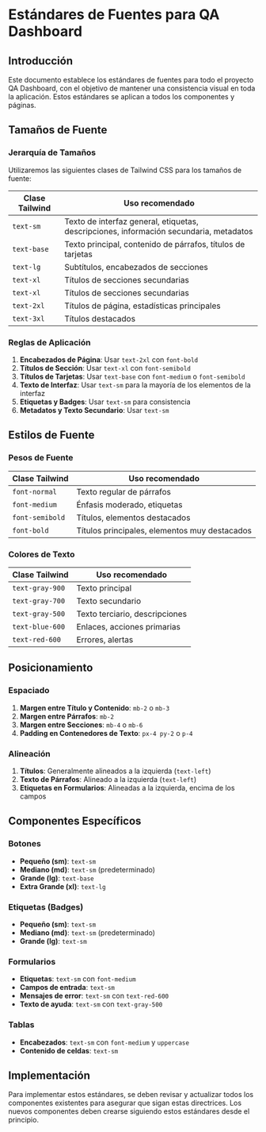 # Estándares de Fuentes para QA Dashboard

## Introducción

Este documento establece los estándares de fuentes para todo el proyecto QA Dashboard, con el objetivo de mantener una consistencia visual en toda la aplicación. Estos estándares se aplican a todos los componentes y páginas.

## Tamaños de Fuente

### Jerarquía de Tamaños

Utilizaremos las siguientes clases de Tailwind CSS para los tamaños de fuente:

| Clase Tailwind | Uso recomendado |
|----------------|------------------|
| `text-sm` | Texto de interfaz general, etiquetas, descripciones, información secundaria, metadatos |
| `text-base` | Texto principal, contenido de párrafos, títulos de tarjetas |
| `text-lg` | Subtítulos, encabezados de secciones |
| `text-xl` | Títulos de secciones secundarias |
| `text-xl` | Títulos de secciones secundarias |
| `text-2xl` | Títulos de página, estadísticas principales |
| `text-3xl` | Títulos destacados |

### Reglas de Aplicación

1. **Encabezados de Página**: Usar `text-2xl` con `font-bold`
2. **Títulos de Sección**: Usar `text-xl` con `font-semibold`
3. **Títulos de Tarjetas**: Usar `text-base` con `font-medium` o `font-semibold`
4. **Texto de Interfaz**: Usar `text-sm` para la mayoría de los elementos de la interfaz
5. **Etiquetas y Badges**: Usar `text-sm` para consistencia
6. **Metadatos y Texto Secundario**: Usar `text-sm`

## Estilos de Fuente

### Pesos de Fuente

| Clase Tailwind | Uso recomendado |
|----------------|------------------|
| `font-normal` | Texto regular de párrafos |
| `font-medium` | Énfasis moderado, etiquetas |
| `font-semibold` | Títulos, elementos destacados |
| `font-bold` | Títulos principales, elementos muy destacados |

### Colores de Texto

| Clase Tailwind | Uso recomendado |
|----------------|------------------|
| `text-gray-900` | Texto principal |
| `text-gray-700` | Texto secundario |
| `text-gray-500` | Texto terciario, descripciones |
| `text-blue-600` | Enlaces, acciones primarias |
| `text-red-600` | Errores, alertas |

## Posicionamiento

### Espaciado

1. **Margen entre Título y Contenido**: `mb-2` o `mb-3`
2. **Margen entre Párrafos**: `mb-2`
3. **Margen entre Secciones**: `mb-4` o `mb-6`
4. **Padding en Contenedores de Texto**: `px-4 py-2` o `p-4`

### Alineación

1. **Títulos**: Generalmente alineados a la izquierda (`text-left`)
2. **Texto de Párrafos**: Alineado a la izquierda (`text-left`)
3. **Etiquetas en Formularios**: Alineadas a la izquierda, encima de los campos

## Componentes Específicos

### Botones

- **Pequeño (sm)**: `text-sm`
- **Mediano (md)**: `text-sm` (predeterminado)
- **Grande (lg)**: `text-base`
- **Extra Grande (xl)**: `text-lg`

### Etiquetas (Badges)

- **Pequeño (sm)**: `text-sm`
- **Mediano (md)**: `text-sm` (predeterminado)
- **Grande (lg)**: `text-sm`

### Formularios

- **Etiquetas**: `text-sm` con `font-medium`
- **Campos de entrada**: `text-sm`
- **Mensajes de error**: `text-sm` con `text-red-600`
- **Texto de ayuda**: `text-sm` con `text-gray-500`

### Tablas

- **Encabezados**: `text-sm` con `font-medium` y `uppercase`
- **Contenido de celdas**: `text-sm`

## Implementación

Para implementar estos estándares, se deben revisar y actualizar todos los componentes existentes para asegurar que sigan estas directrices. Los nuevos componentes deben crearse siguiendo estos estándares desde el principio.